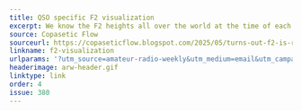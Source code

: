```yaml
---
title: QSO specific F2 visualization 
excerpt: We know the F2 heights all over the world at the time of each QSO.
source: Copasetic Flow
sourceurl: https://copaseticflow.blogspot.com/2025/05/turns-out-f2-is-really-high-finally-qso.html
linkname: f2-visualization
urlparams: '?utm_source=amateur-radio-weekly&utm_medium=email&utm_campaign=newsletter'
headerimage: arw-header.gif
linktype: link
order: 4
issue: 380
---
```

